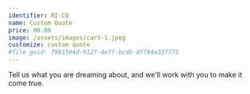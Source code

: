 ```yaml
---
identifier: RI-CQ
name: Custom Quote
price: 00.00
image: /assets/images/cart-1.jpeg
customize: custom quote
#file_guid: 79b1504d-9127-4e7f-bcdb-dff84a337775
---
```

Tell us what you are dreaming about, and we'll work with you to make it come true.
